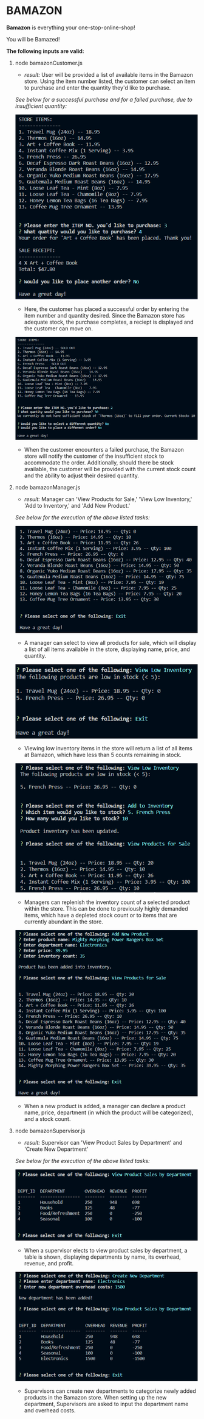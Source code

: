 # BAMAZON

**Bamazon** is everything your one-stop-online-shop!

You will be Bamazed!


**The following inputs are valid:**
1. node bamazonCustomer.js
    - *result:* User will be provided a list of available items in the Bamazon store. Using the item number listed, the customer can select an item to purchase and enter the quantity they'd like to purchase.
    
    *See below for a successful purchase and for a failed purchase, due to insufficient quantity:*
    
    ![Successful Purchase](/images/image1.PNG)
    - Here, the customer has placed a successful order by entering the item number and quantity desired. Since the Bamazon store has adequate stock, the purchase completes, a reciept is displayed and the customer can move on.

    ![Failed Purchase](/images/image2.PNG)
    - When the customer encounters a failed purchase, the Bamazon store will notify the customer of the insufficient stock to accommodate the order. Additionally, should there be stock available, the customer will be provided with the current stock count and the ability to adjust their desired quantity.

2. node bamazonManager.js
    - *result:* Manager can 'View Products for Sale,' 'View Low Inventory,' 'Add to Inventory,' and 'Add New Product.'

    *See below for the execution of the above listed tasks:*

    ![View Products for Sale](/images/image3.PNG)
    - A manager can select to view all products for sale, which will display a list of all items available in the store, displaying name, price, and quantity.

    ![View Low Inventory](/images/image4.PNG)
    - Viewing low inventory items in the store will return a list of all items at Bamazon, which have less than 5 counts remaining in stock.

    ![Add to Inventory](/images/image5.PNG)
    - Managers can replenish the inventory count of a selected product within the store. This can be done to previously highly demanded items, which have a depleted stock count or to items that are currently abundant in the store.

    ![Add New Product](/images/image6.PNG)
    - When a new product is added, a manager can declare a product name, price, department (in which the product will be categorized), and a stock count.

3. node bamazonSupervisor.js
    - *result:* Supervisor can 'View Product Sales by Department' and 'Create New Department'

    *See below for the execution of the above listed tasks:*

    ![View Product Sales by Department](/images/image7.PNG)
    - When a supervisor elects to view product sales by department, a table is shown, displaying departments by name, its overhead, revenue, and profit.

    ![Create New Department](/images/image8.PNG)
    - Supervisors can create new departments to categorize newly added products in the Bamazon store. When setting up the new department, Supervisors are asked to input the department name and overhead costs.